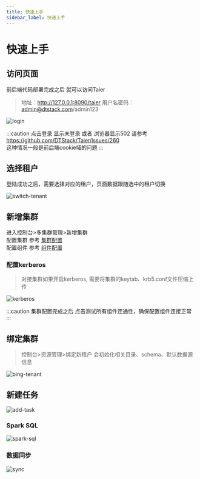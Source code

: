 ```yaml
---
title: 快速上手
sidebar_label: 快速上手
---
```

# 快速上手
## 访问页面
前后端代码部署完成之后 就可以访问Taier
>  地址：http://127.0.0.1:8090/taier 用户名密码：admin@dtstack.com/admin123

![login](/img/readme/login.png)


:::caution
点击登录 显示未登录 或者 浏览器显示502 请参考 https://github.com/DTStack/Taier/issues/260  
这种情况一般是前后端cookie域的问题
:::

## 选择租户
登陆成功之后，需要选择对应的租户，页面数据跟随选中的租户切换

![switch-tenant](/img/readme/switch-tenant.png)

## 新增集群
进入控制台>多集群管理>新增集群   
配置集群 参考  [集群配置](././functions/multi-cluster.md)  
配置组件 参考  [组件配置](././functions/component/sftp.md) 



### 配置kerberos
> 对接集群如果开启kerberos, 需要将集群的keytab、krb5.conf文件压缩上传

![kerberos](/img/readme/kerberos.png)

:::caution
集群配置完成之后 点击测试所有组件连通性，确保配置组件连接正常
:::


## 绑定集群
> 控制台>资源管理>绑定新租户 会初始化相关目录、schema、默认数据源信息  

![bing-tenant](/img/readme/bind-tenant.png)

## 新建任务

![add-task](/img/readme/add-task.png)

### Spark SQL

![spark-sql](/img/readme/spark-sql.png)

### 数据同步

![sync](/img/readme/sync.png)

